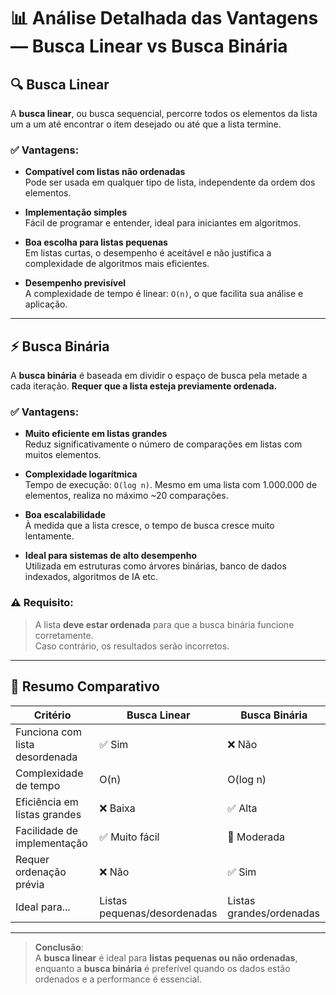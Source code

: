 # 📊 Análise Detalhada das Vantagens — Busca Linear vs Busca Binária

## 🔍 Busca Linear

A **busca linear**, ou busca sequencial, percorre todos os elementos da lista um a um até encontrar o item desejado ou até que a lista termine.

### ✅ Vantagens:

- **Compatível com listas não ordenadas**  
  Pode ser usada em qualquer tipo de lista, independente da ordem dos elementos.

- **Implementação simples**  
  Fácil de programar e entender, ideal para iniciantes em algoritmos.

- **Boa escolha para listas pequenas**  
  Em listas curtas, o desempenho é aceitável e não justifica a complexidade de algoritmos mais eficientes.

- **Desempenho previsível**  
  A complexidade de tempo é linear: `O(n)`, o que facilita sua análise e aplicação.

---

## ⚡ Busca Binária

A **busca binária** é baseada em dividir o espaço de busca pela metade a cada iteração. **Requer que a lista esteja previamente ordenada.**

### ✅ Vantagens:

- **Muito eficiente em listas grandes**  
  Reduz significativamente o número de comparações em listas com muitos elementos.

- **Complexidade logarítmica**  
  Tempo de execução: `O(log n)`. Mesmo em uma lista com 1.000.000 de elementos, realiza no máximo ~20 comparações.

- **Boa escalabilidade**  
  À medida que a lista cresce, o tempo de busca cresce muito lentamente.

- **Ideal para sistemas de alto desempenho**  
  Utilizada em estruturas como árvores binárias, banco de dados indexados, algoritmos de IA etc.

### ⚠️ Requisito:
> A lista **deve estar ordenada** para que a busca binária funcione corretamente.  
> Caso contrário, os resultados serão incorretos.

---

## 🧠 Resumo Comparativo

| Critério                      | Busca Linear          | Busca Binária             |
|-------------------------------|------------------------|----------------------------|
| Funciona com lista desordenada | ✅ Sim                | ❌ Não                     |
| Complexidade de tempo         | O(n)                  | O(log n)                   |
| Eficiência em listas grandes  | ❌ Baixa              | ✅ Alta                    |
| Facilidade de implementação   | ✅ Muito fácil         | 🔶 Moderada                |
| Requer ordenação prévia       | ❌ Não                | ✅ Sim                     |
| Ideal para...                 | Listas pequenas/desordenadas | Listas grandes/ordenadas |

---

> **Conclusão**:  
> A **busca linear** é ideal para **listas pequenas ou não ordenadas**, enquanto a **busca binária** é preferível quando os dados estão ordenados e a performance é essencial.
